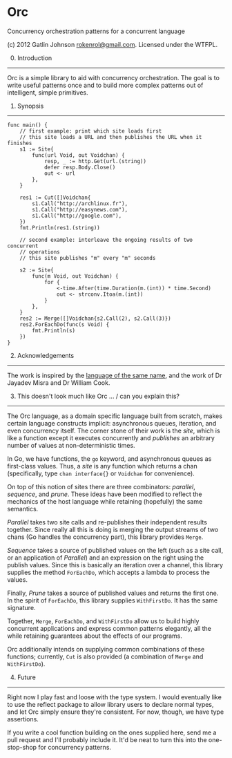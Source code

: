 Orc
===

Concurrency orchestration patterns for a concurrent language

(c) 2012 Gatlin Johnson <rokenrol@gmail.com>. Licensed under the WTFPL.

0. Introduction
---

Orc is a simple library to aid with concurrency orchestration. The goal is to
write useful patterns once and to build more complex patterns out of
intelligent, simple primitives.

1. Synopsis
---

    func main() {
        // first example: print which site loads first
        // this site loads a URL and then publishes the URL when it finishes
        s1 := Site{
            func(url Void, out Voidchan) {
                resp, _ := http.Get(url.(string))
                defer resp.Body.Close()
                out <- url
            },
        }

        res1 := Cut([]Voidchan{
            s1.Call("http://archlinux.fr"),
            s1.Call("http://easynews.com"),
            s1.Call("http://google.com"),
        })
        fmt.Println(res1.(string))

        // second example: interleave the ongoing results of two concurrent
        // operations
        // this site publishes "m" every "m" seconds

        s2 := Site{
            func(m Void, out Voidchan) {
                for {
                    <-time.After(time.Duration(m.(int)) * time.Second)
                    out <- strconv.Itoa(m.(int))
                }
            },
        }
        res2 := Merge([]Voidchan{s2.Call(2), s2.Call(3)})
        res2.ForEachDo(func(s Void) {
            fmt.Println(s)
        })
    }

2. Acknowledgements
---

The work is inspired by the [language of the same name][1], and the work of Dr
Jayadev Misra and Dr William Cook.

3. This doesn't look much like Orc ... / can you explain this?
---

The Orc language, as a domain specific language built from scratch, makes
certain language constructs implicit: asynchronous queues, iteration, and even
concurrency itself. The corner stone of their work is the *site*, which is like
a function except it executes concurrently and *publishes* an arbitrary number
of values at non-deterministic times.

In Go, we have functions, the `go` keyword, and asynchronous queues as
first-class values. Thus, a *site* is any function which returns a chan
(specifically, type `chan interface{}` or `Voidchan` for convenience).

On top of this notion of sites there are three combinators: *parallel*,
*sequence*, and *prune*. These ideas have been modified to reflect the
mechanics of the host language while retaining (hopefully) the same semantics.

*Parallel* takes two site calls and re-publishes their independent results 
together. Since really all this is doing is merging the output streams of two
chans (Go handles the concurrency part), this library provides `Merge`.

*Sequence* takes a source of published values on the left (such as a site call,
or an application of *Parallel*) and an expression on the right using the
publish values. Since this is basically an iteration over a channel, this
library supplies the method `ForEachDo`, which accepts a lambda to process the
values.

Finally, *Prune* takes a source of published values and returns the first one.
In the spirit of `ForEachDo`, this library supplies `WithFirstDo`. It has the
same signature.

Together, `Merge`, `ForEachDo`, and `WithFirstDo` allow us to build highly
concurrent applications and express common patterns elegantly, all the while
retaining guarantees about the effects of our programs.

Orc additionally intends on supplying common combinations of these functions;
currently, `Cut` is also provided (a combination of `Merge` and `WithFirstDo`).

4. Future
---

Right now I play fast and loose with the type system. I would eventually like
to use the reflect package to allow library users to declare normal types, and
let Orc simply ensure they're consistent. For now, though, we have type
assertions.

If you write a cool function building on the ones supplied here, send me a pull
request and I'll probably include it. It'd be neat to turn this into the
one-stop-shop for concurrency patterns.

[1]: http://orc.csres.utexas.edu
